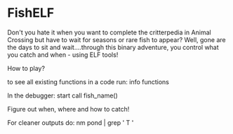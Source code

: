 # FishELF

Don't you hate it when you want to complete the critterpedia in Animal Crossing but have to wait for seasons or rare fish to appear? Well, gone are the days to sit and wait....through this binary adventure, you control what you catch and when - using ELF tools!

How to play?

to see all existing functions in a code run:
info functions

In the debugger: 
start
call fish_name()

Figure out when, where and how to catch!

For cleaner outputs do: 
nm pond | grep ' T '

